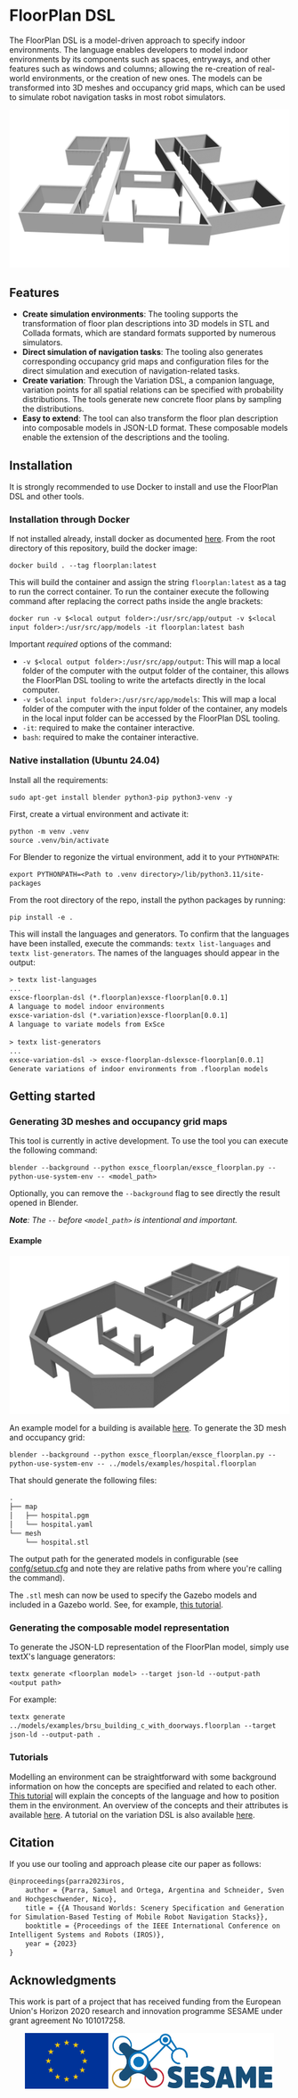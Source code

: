 # FloorPlan DSL

The FloorPlan DSL is a model-driven approach to specify indoor environments. The language enables developers to model indoor environments by its components such as spaces, entryways, and other features such as windows and columns; allowing the re-creation of real-world environments, or the creation of new ones. The models can be transformed into 3D meshes and occupancy grid maps, which can be used to simulate robot navigation tasks in most robot simulators. 

![image](images/office_no_background.png)

## Features

* **Create simulation environments**: The tooling supports the transformation of floor plan descriptions into 3D models in STL and Collada formats, which are standard formats supported by numerous simulators.   
* **Direct simulation of navigation tasks**: The tooling also generates corresponding occupancy grid maps and configuration files for the direct simulation and execution of navigation-related tasks. 
* **Create variation**: Through the Variation DSL, a companion language, variation points for all spatial relations can be specified with probability distributions. The tools generate new concrete floor plans by sampling the distributions.
* **Easy to extend**: The tool can also transform the floor plan description into composable models in JSON-LD format. These composable models enable the extension of the descriptions and the tooling. 

## Installation

It is strongly recommended to use Docker to install and use the FloorPlan DSL and other tools. 

### Installation through Docker

If not installed already, install docker as documented [here](https://docs.docker.com/engine/). From the root directory of this repository, build the docker image:

```
docker build . --tag floorplan:latest
```

This will build the container and assign the string `floorplan:latest` as a tag to run the correct container. To run the container execute the following command after replacing the correct paths inside the angle brackets: 

```
docker run -v $<local output folder>:/usr/src/app/output -v $<local input folder>:/usr/src/app/models -it floorplan:latest bash
```

Important *required* options of the command:
+ `-v $<local output folder>:/usr/src/app/output`: This will map a local folder of the computer with the output folder of the container, this allows the FloorPlan DSL tooling to write the artefacts directly in the local computer.
+  `-v $<local input folder>:/usr/src/app/models`: This will map a local folder of the computer with the input folder of the container, any models in the local input folder can be accessed by the FloorPlan DSL tooling.
+ `-it`: required to make the container interactive.
+ `bash`: required to make the container interactive. 

### Native installation (Ubuntu 24.04)

Install all the requirements:

```shell
sudo apt-get install blender python3-pip python3-venv -y
```

First, create a virtual environment and activate it: 

```shell
python -m venv .venv
source .venv/bin/activate
```
For Blender to regonize the virtual environment, add it to your `PYTHONPATH`:

```shell
export PYTHONPATH=<Path to .venv directory>/lib/python3.11/site-packages   
```

From the root directory of the repo, install the python packages by running: 

```shell
pip install -e .
```

This will install the languages and generators. To confirm that the languages have been installed, execute the commands: `textx list-languages` and `textx list-generators`. The names of the languages should appear in the output:

```shell
> textx list-languages
...
exsce-floorplan-dsl (*.floorplan)exsce-floorplan[0.0.1]                  A language to model indoor environments
exsce-variation-dsl (*.variation)exsce-floorplan[0.0.1]                  A language to variate models from ExSce

> textx list-generators
...
exsce-variation-dsl -> exsce-floorplan-dslexsce-floorplan[0.0.1]        Generate variations of indoor environments from .floorplan models
```

## Getting started

### Generating 3D meshes and occupancy grid maps

This tool is currently in active development. To use the tool you can execute the following command: 

```
blender --background --python exsce_floorplan/exsce_floorplan.py --python-use-system-env -- <model_path>
```

Optionally, you can remove the `--background` flag to see directly the result opened in Blender.

***Note**: The `--` before `<model_path>` is intentional and important.*

#### Example

![3D asset generated from the environment description](images/hospital_no_brackground.png)

An example model for a building is available [here](models/examples/hospital.floorplan). To generate the 3D mesh and occupancy grid:


```
blender --background --python exsce_floorplan/exsce_floorplan.py --python-use-system-env -- ../models/examples/hospital.floorplan
```

That should generate the following files:

```
.
├── map
│   ├── hospital.pgm
│   └── hospital.yaml
└── mesh
    └── hospital.stl
```

The output path for the generated models in configurable (see [confg/setup.cfg](config/setup.cfg) and note they are relative paths from where you're calling the command).

The `.stl` mesh can now be used to specify the Gazebo models and included in a Gazebo world. See, for example, [this tutorial](https://classic.gazebosim.org/tutorials?tut=import_mesh&cat=build_robot).

### Generating the composable model representation

To generate the JSON-LD representation of the FloorPlan model, simply use textX's language generators:

```
textx generate <floorplan model> --target json-ld --output-path <output path>
```

For example: 

```
textx generate ../models/examples/brsu_building_c_with_doorways.floorplan --target json-ld --output-path .
```

### Tutorials

Modelling an environment can be straightforward with some background information on how the concepts are specified and related to each other. [This tutorial](docs/Tutorial.md) will explain the concepts of the language and how to position them in the environment. An overview of the concepts and their attributes is available [here](docs/concepts.md). A tutorial on the variation DSL is also available [here](docs/Variation.md).

## Citation

If you use our tooling and approach please cite our paper as follows:

```
@inproceedings{parra2023iros,
    author = {Parra, Samuel and Ortega, Argentina and Schneider, Sven and Hochgeschwender, Nico},
    title = {{A Thousand Worlds: Scenery Specification and Generation for Simulation-Based Testing of Mobile Robot Navigation Stacks}},
    booktitle = {Proceedings of the IEEE International Conference on Intelligent Systems and Robots (IROS)},
    year = {2023}
}
```

## Acknowledgments

This work is part of a project that has received funding from the European Union's Horizon 2020 research and innovation programme SESAME under grant agreement No 101017258.

<p align="center">
    <img src="docs/images/EU.jpg" alt="drawing" height="100"/>
    <img src="docs/images/SESAME.jpg" alt="drawing" height="100"/>
</p>
